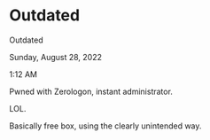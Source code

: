 # Outdated

Outdated

Sunday, August 28, 2022

1:12 AM

Pwned with Zerologon, instant administrator.

LOL.

&#x20;

Basically free box, using the clearly unintended way.

&#x20;
